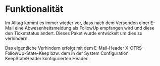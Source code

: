 # Funktionalität

Im Alltag kommt es immer wieder vor, dass nach dem Versenden einer E-Mail eine Abwesenheitsmeldung als FollowUp empfangen wird und diese den Ticketstatus ändert. Dieses Paket wurde entwickelt um dies zu verhindern.

Das eigentliche Verhindern erfolgt mit dem E-Mail-Header X-OTRS-FollowUp-State-Keep bzw. dem in der System Configuration KeepStateHeader konfigurierten Header.
